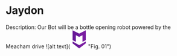 # Jaydon

Description: Our Bot will be a bottle opening robot powered by the Meacham drive
![alt text](![alt text](https://github.com/adam-p/markdown-here/raw/master/src/common/images/icon48.png "Logo Title Text 1")"Fig. 01")
